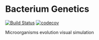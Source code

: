 # Bacterium Genetics

[![Build Status](https://travis-ci.org/Vehsamrak/genetics.svg?branch=master)](https://travis-ci.org/Vehsamrak/genetics) [![codecov](https://codecov.io/gh/Vehsamrak/genetics/branch/master/graph/badge.svg)](https://codecov.io/gh/Vehsamrak/genetics)

Microorganisms evolution visual simulation
